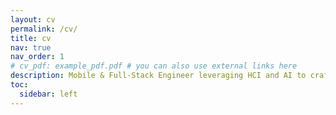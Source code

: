 ```yaml
---
layout: cv
permalink: /cv/
title: cv
nav: true
nav_order: 1
# cv_pdf: example_pdf.pdf # you can also use external links here
description: Mobile & Full-Stack Engineer leveraging HCI and AI to craft intuitive, high-impact apps that empower users and drive innovation.
toc:
  sidebar: left
---
```

